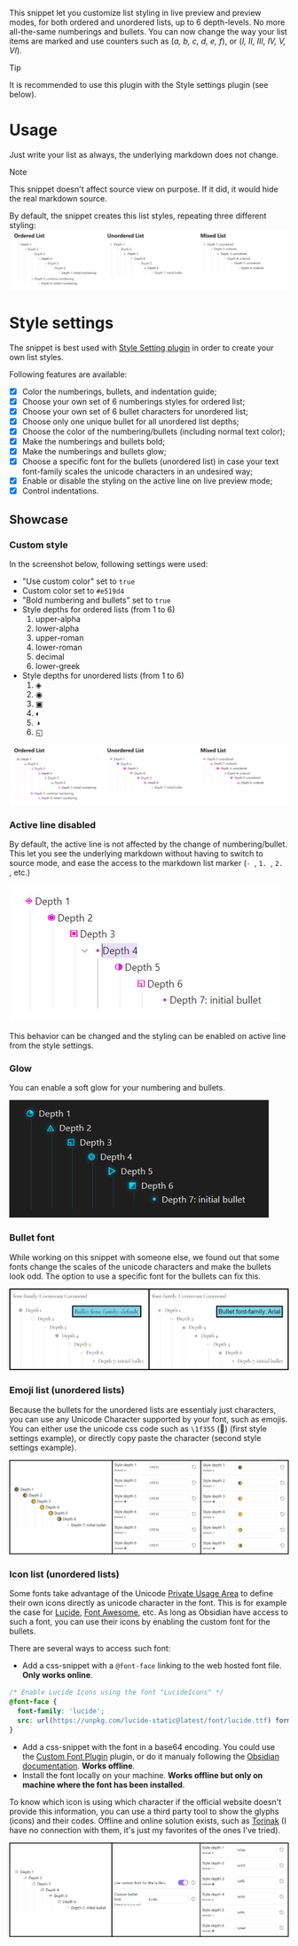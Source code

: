 This snippet let you customize list styling in live preview and preview modes, for both ordered and unordered lists, up to 6 depth-levels. No more all-the-same numberings and bullets. You can now change the way your list items are marked and use counters such as (*a, b, c, d, e, f*), or (*I, II, III, IV, V, VI*).

> [!TIP]
> It is recommended to use this plugin with the Style settings plugin (see below).

# Usage

Just write your list as always, the underlying markdown does not change.

> [!NOTE]
> This snippet doesn't affect source view on purpose. If it did, it would hide the real markdown source.

By default, the snippet creates this list styles, repeating three different styling:
![default style](screenshots/default-style.jpg)

# Style settings

The snippet is best used with [Style Setting plugin](https://github.com/mgmeyers/obsidian-style-settings) in order to create your own list styles.

Following features are available:
- [x] Color the numberings, bullets, and indentation guide;
- [x] Choose your own set of 6 numberings styles for ordered list;
- [x] Choose your own set of 6 bullet characters for unordered list;
- [x] Choose only one unique bullet for all unordered list depths;
- [x] Choose the color of the numbering/bullets (including normal text color);
- [x] Make the numberings and bullets bold;
- [x] Make the numberings and bullets glow;
- [x] Choose a specific font for the bullets (unordered list) in case your text font-family scales the unicode characters in an undesired way;
- [x] Enable or disable the styling on the active line on live preview mode;
- [x] Control indentations. 

## Showcase

### Custom style

In the screenshot below, following settings were used:
- "Use custom color" set to `true`
- Custom color set to `#e519d4`
- "Bold numbering and bullets" set to `true`
- Style depths for ordered lists (from 1 to 6)
  1. upper-alpha
  2. lower-alpha
  3. upper-roman
  4. lower-roman
  5. decimal
  6. lower-greek
- Style depths for unordered lists (from 1 to 6)
  1. ◈
  2. ◉
  3. ▣
  4. ◐
  5. ◑
  6. ◱

![custom style](screenshots/custom-style.jpg)

### Active line disabled

By default, the active line is not affected by the change of numbering/bullet. This let you see the underlying markdown without having to switch to source mode, and ease the access to the markdown list marker (`- `, `1. `, `2. `, etc.)

![active line disabled](screenshots/active-line.jpg)

This behavior can be changed and the styling can be enabled on active line from the style settings.

### Glow

You can enable a soft glow for your numbering and bullets.

![glow](screenshots/glow.jpg)

### Bullet font

While working on this snippet with someone else, we found out that some fonts change the scales of the unicode characters and make the bullets look odd. The option to use a specific font for the bullets can fix this.

![custom font](screenshots/custom-font.jpg)

### Emoji list (unordered lists)

Because the bullets for the unordered lists are essentialy just characters, you can use any Unicode Character supported by your font, such as emojis. You can either use the unicode css code such as `\1f355` (🍕) (first style settings example), or directly copy paste the character (second style settings example).

![emojis](screenshots/emojis.jpg)

### Icon list (unordered lists)

Some fonts take advantage of the Unicode [Private Usage Area](https://en.wikipedia.org/wiki/Private_Use_Areas) to define their own icons directly as unicode character in the font. This is for example the case for [Lucide](https://lucide.dev/), [Font Awesome](https://fontawesome.com/), etc. As long as Obsidian have access to such a font, you can use their icons by enabling the custom font for the bullets.

There are several ways to access such font:
- Add a css-snippet with a `@font-face` linking to the web hosted font file. **Only works online**.
```css
/* Enable Lucide Icons using the font "LucideIcons" */
@font-face {
  font-family: 'lucide';
  src: url(https://unpkg.com/lucide-static@latest/font/lucide.ttf) format('truetype');
}
```
- Add a css-snippet with the font in a base64 encoding. You could use the [Custom Font Plugin](https://github.com/pourmand1376/obsidian-custom-font) plugin, or do it manualy following the [Obsidian documentation](https://docs.obsidian.md/Themes/App+themes/Embed+fonts+and+images+in+your+theme). **Works offline**.
- Install the font locally on your machine. **Works offline but only on machine where the font has been installed**.

To know which icon is using which character if the official website doesn't provide this information, you can use a third party tool to show the glyphs (icons) and their codes. Offline and online solution exists, such as [Torinak](https://torinak.com/font/lsfont.html) (I have no connection with them, it's just my favorites of the ones I've tried).

![lucide icons](screenshots/lucide-icons.jpg)